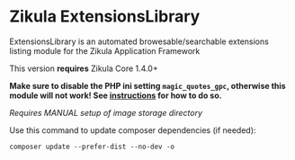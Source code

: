 Zikula ExtensionsLibrary
========================

ExtensionsLibrary is an automated browesable/searchable extensions listing module for the Zikula Application Framework

This version **requires** Zikula Core 1.4.0+

**Make sure to disable the PHP ini setting `magic_quotes_gpc`, otherwise this module will not work! See [instructions](http://php.net/manual/de/security.magicquotes.disabling.php)
for how to do so.**

*Requires MANUAL setup of image storage directory*

Use this command to update composer dependencies (if needed):

    composer update --prefer-dist --no-dev -o
